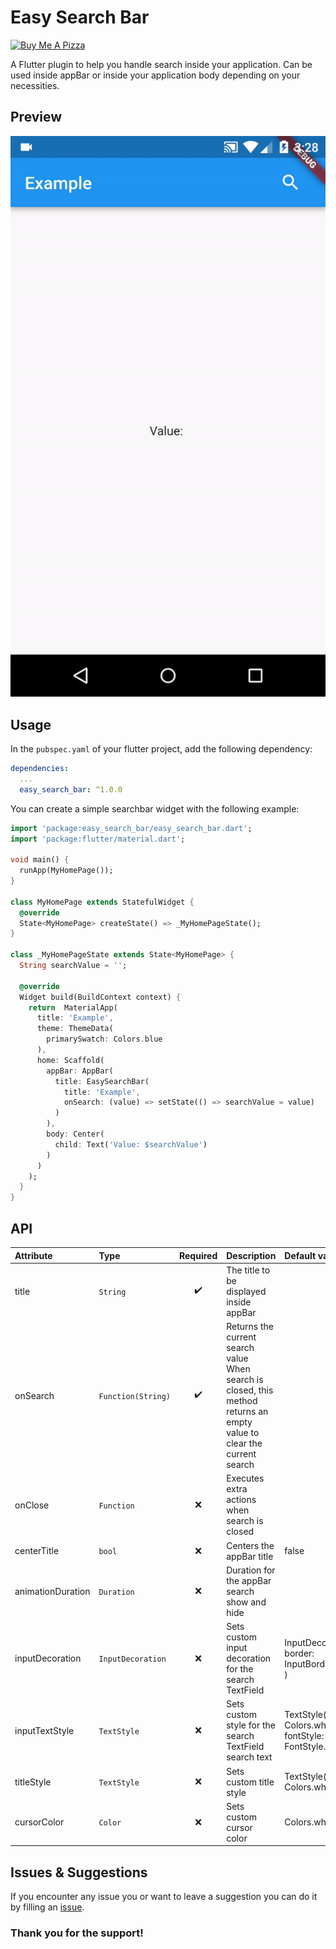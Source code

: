 # Easy Search Bar

<a href="https://www.buymeacoffee.com/4inka" target="_blank"><img src="https://cdn.buymeacoffee.com/buttons/v2/default-violet.png" alt="Buy Me A Pizza" style="height: 60px !important;width: 217px !important;" ></a>


A Flutter plugin to help you handle search inside your application. Can be used inside appBar or inside your application body depending on your necessities.

## Preview
![Preview](https://raw.githubusercontent.com/4inka/flutter_easy_search_bar/main/preview/preview.gif)

## Usage

In the `pubspec.yaml` of your flutter project, add the following dependency:

``` yaml
dependencies:
  ...
  easy_search_bar: ^1.0.0
```

You can create a simple searchbar widget with the following example:

``` dart
import 'package:easy_search_bar/easy_search_bar.dart';
import 'package:flutter/material.dart';

void main() {
  runApp(MyHomePage());
}

class MyHomePage extends StatefulWidget {
  @override
  State<MyHomePage> createState() => _MyHomePageState();
}

class _MyHomePageState extends State<MyHomePage> {
  String searchValue = '';

  @override
  Widget build(BuildContext context) {
    return  MaterialApp(
      title: 'Example',
      theme: ThemeData(
        primarySwatch: Colors.blue
      ),
      home: Scaffold(
        appBar: AppBar(
          title: EasySearchBar(
            title: 'Example',
            onSearch: (value) => setState(() => searchValue = value)
          )
        ),
        body: Center(
          child: Text('Value: $searchValue')
        )
      )
    );
  }
}
```

## API
| Attribute | Type | Required | Description | Default value |
|:---|:---|:---:|:---|:---|
| title | `String` | :heavy_check_mark: | The title to be displayed inside appBar |  |
| onSearch | `Function(String)` | :heavy_check_mark: | Returns the current search value<br/>When search is closed, this method returns an empty value to clear the current search |  |
| onClose | `Function` | :x: | Executes extra actions when search is closed |  |
| centerTitle | `bool` | :x: | Centers the appBar title | false |
| animationDuration | `Duration` | :x: | Duration for the appBar search show and hide |  |
| inputDecoration | `InputDecoration` | :x: | Sets custom input decoration for the search TextField | InputDecoration( border: InputBorder.none ) |
| inputTextStyle | `TextStyle` | :x: | Sets custom style for the search TextField search text | TextStyle( color: Colors.white, fontStyle: FontStyle.italic ) |
| titleStyle | `TextStyle` | :x: | Sets custom title style | TextStyle( color: Colors.white ) |
| cursorColor | `Color` | :x: | Sets custom cursor color | Colors.white |

## Issues & Suggestions
If you encounter any issue you or want to leave a suggestion you can do it by filling an [issue](https://github.com/4inka/flutter_easy_search_bar/issues).

### Thank you for the support!

